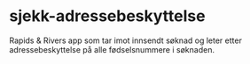 # sjekk-adressebeskyttelse

Rapids & Rivers app som tar imot innsendt søknad og leter etter adressebeskyttelse på alle fødselsnummere i søknaden. 
